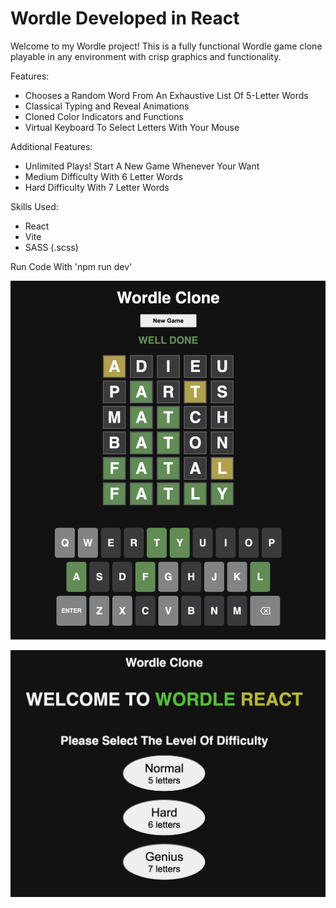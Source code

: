 # Wordle Developed in React

Welcome to my Wordle project! 
This is a fully functional Wordle game clone playable in any environment with crisp graphics and functionality. 

Features: 
- Chooses a Random Word From An Exhaustive List Of 5-Letter Words 
- Classical Typing and Reveal Animations
- Cloned Color Indicators and Functions
- Virtual Keyboard To Select Letters With Your Mouse

Additional Features:
- Unlimited Plays! Start A New Game Whenever Your Want
- Medium Difficulty With 6 Letter Words
- Hard Difficulty With 7 Letter Words

Skills Used: 
- React
- Vite
- SASS (.scss)

Run Code With 'npm run dev'
  
![Wordle Clone](./src/wordle.png)

![Wordle Clone](./src/home.png)



